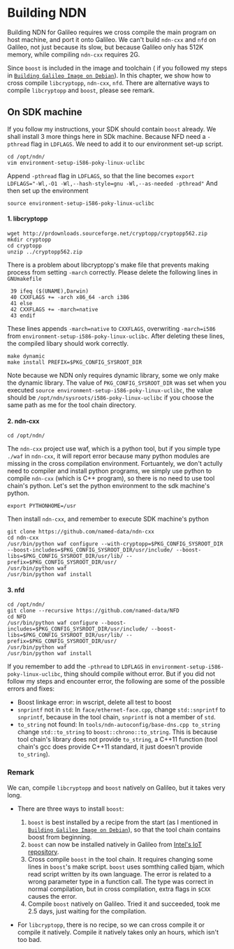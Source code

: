 # Building NDN

Building NDN for Galileo requires we cross compile the main program on host machine, and port it onto Galileo. We can't build `ndn-cxx` and `nfd` on Galileo, not just because its slow, but because Galileo only has 512K memory, while compiling `ndn-cxx` requires 2G.

Since `boost` is included in the image and toolchain ( if you followed my steps in  [`Building Galileo Image on Debian`](building_galileo_image_on_debian.md)). In this chapter, we show how to cross compile `libcryptopp`, `ndn-cxx`, `nfd`. There are alternative ways to compile `libcryptopp` and `boost`, please see remark.


## On SDK machine

If you follow my instructions, your SDK should contain `boost` already. We shall install 3 more things here in SDk machine. Because NFD need a `-pthread` flag in `LDFLAGS`. We need to add it to our environment set-up script.
```
cd /opt/ndn/
vim environment-setup-i586-poky-linux-uclibc
```
Append `-pthread` flag in `LDFLAGS`, so that the line becomes
`export LDFLAGS="-Wl,-O1 -Wl,--hash-style=gnu -Wl,--as-needed -pthread"`
And then set up the environment
```
source environment-setup-i586-poky-linux-uclibc
```

#### 1. libcryptopp
```
wget http://prdownloads.sourceforge.net/cryptopp/cryptopp562.zip
mkdir cryptopp
cd cryptopp
unzip ../cryptopp562.zip
```
There is a problem about libcryptopp's make file that prevents making process from setting `-march` correctly. Please delete the following lines in `GNUmakefile`
```
 39 ifeq ($(UNAME),Darwin)
 40 CXXFLAGS += -arch x86_64 -arch i386
 41 else
 42 CXXFLAGS += -march=native
 43 endif
```
These lines appends `-march=native` to `CXXFLAGS`, overwriting `-march=i586` from `environment-setup-i586-poky-linux-uclibc`. After deleting these lines, the compiled libary should work correctly.
```
make dynamic
make install PREFIX=$PKG_CONFIG_SYSROOT_DIR
```
Note because we NDN only requires dynamic library, some we only make the dynamic library. The value of `PKG_CONFIG_SYSROOT_DIR` was set when you executed `source environment-setup-i586-poky-linux-uclibc`, the value should be `/opt/ndn/sysroots/i586-poky-linux-uclibc` if you choose the same path as me for the tool chain directory.

#### 2. ndn-cxx
```
cd /opt/ndn/
```
The `ndn-cxx` project use waf, which is a python tool, but if you simple type `./waf` in `ndn-cxx`, it will report error because many python modules are missing in the cross compilation environment. Fortuantely, we don't actully need to compiler and install python programs, we simply use python to compile `ndn-cxx` (which is C++ program), so there is no need to use tool chain's python. Let's set the python environment to the sdk machine's python.
```
export PYTHONHOME=/usr
```
Then install `ndn-cxx`, and remember to execute SDK machine's python
```
git clone https://github.com/named-data/ndn-cxx
cd ndn-cxx
/usr/bin/python waf configure --with-cryptopp=$PKG_CONFIG_SYSROOT_DIR --boost-includes=$PKG_CONFIG_SYSROOT_DIR/usr/include/ --boost-libs=$PKG_CONFIG_SYSROOT_DIR/usr/lib/ --prefix=$PKG_CONFIG_SYSROOT_DIR/usr/
/usr/bin/python waf
/usr/bin/python waf install
```

#### 3. nfd
```
cd /opt/ndn/
git clone --recursive https://github.com/named-data/NFD
cd NFD
/usr/bin/python waf configure --boost-includes=$PKG_CONFIG_SYSROOT_DIR/usr/include/ --boost-libs=$PKG_CONFIG_SYSROOT_DIR/usr/lib/ --prefix=$PKG_CONFIG_SYSROOT_DIR/usr/
/usr/bin/python waf
/usr/bin/python waf install
```
If you remember to add the `-pthread` to `LDFLAGS` in `environment-setup-i586-poky-linux-uclibc`, thing should compile without error. But if you did not follow my steps and encounter error, the following are some of the possible errors and fixes:
* Boost linkage error: in wscript, delete all test to boost
* `snprintf` not in `std`: In `face/ethernet-face.cpp`, change `std::snprintf` to `snprintf`, because in the tool chain, `snprintf` is not a member of `std`.
* `to_string` not found: In `tools/ndn-autoconfig/base-dns.cpp to_string` change `std::to_string` to `boost::chrono::to_string`. This is because tool chain's library does not provide `to_string`, a C++11 function (tool chain's gcc does provide C++11 standard, it just doesn't provide `to_string`).

### Remark
We can, compile `libcryptopp` and `boost` natively on Galileo, but it takes very long.

* There are three ways to install `boost`:
  1. `boost` is best installed by a recipe from the start (as I mentioned in [`Building Galileo Image on Debian`](building_galileo_image_on_debian.md)), so that the tool chain contains boost from beginning.
  2. `boost` can now be installed natively in Galileo from [Intel's IoT repository](http://iotdk.intel.com/repos/1.1/iotdk/i586/).
  3. Cross compile `boost` in the tool chain. It requires changing some lines in `boost`'s make script. `boost` uses somthing called bjam, which read script written by its own language. The error is related to a wrong parameter type in a function call. The type was correct in normal compilation, but in cross compilation, extra flags in `$CXX` causes the error.
  4. Compile `boost` natively on Galileo. Tried it and succeeded, took me 2.5 days, just waiting for the compilation.

* For `libcryptopp`, there is no recipe, so we can cross compile it or compile it natively. Compile it natively takes only an hours, which isn't too bad.
